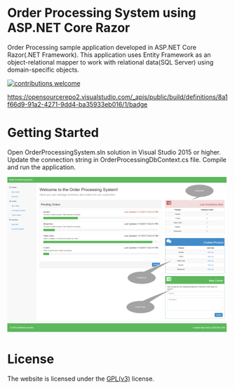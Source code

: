 # Order Processing System using ASP.NET Core Razor
Order Processing sample application developed in ASP.NET Core Razor(.NET Framework). This application uses Entity Framework as an object-relational mapper to work with relational data(SQL Server) using domain-specific objects.

[![contributions welcome](https://img.shields.io/badge/contributions-welcome-brightgreen.svg?style=flat)](https://github.com/abhishekgoenka/Order-Processing-System-using-ASP.NET-Core-Razor/issues)

https://opensourcerepo2.visualstudio.com/_apis/public/build/definitions/8a1f66d9-91a2-4271-9dd4-ba35933eb016/1/badge

# Getting Started
Open OrderProcessingSystem.sln solution in Visual Studio 2015 or higher. Update the connection string in OrderProcessingDbContext.cs file. Compile and run the application.

![Screenshot](/.github/screenshot.png)
# License
The website is licensed under the [GPL(v3)](https://www.gnu.org/licenses/gpl-3.0.en.html) license.